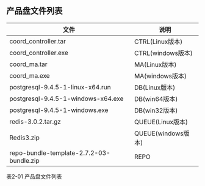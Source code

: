 ## 产品盘文件列表

| 文件 | 说明 |
| --- | --- |
| coord_controller.tar | CTRL(Linux版本) |
| coord_controller.exe | CTRL(windows版本) |
| coord_ma.tar | MA(Linux版本) |
| coord_ma.exe | MA(windows版本) |
| postgresql-9.4.5-1-linux-x64.run | DB(Linux版本) |
| postgresql-9.4.5-1-windows-x64.exe | DB(win64版本) |
| postgresql-9.4.5-1-windows.exe | DB(win32版本) |
| redis-3.0.2.tar.gz | QUEUE(Linux版本) |
| Redis3.zip | QUEUE(windows版本) |
| repo-bundle-template-2.7.2-03-bundle.zip | REPO |

表2-01 产品盘文件列表